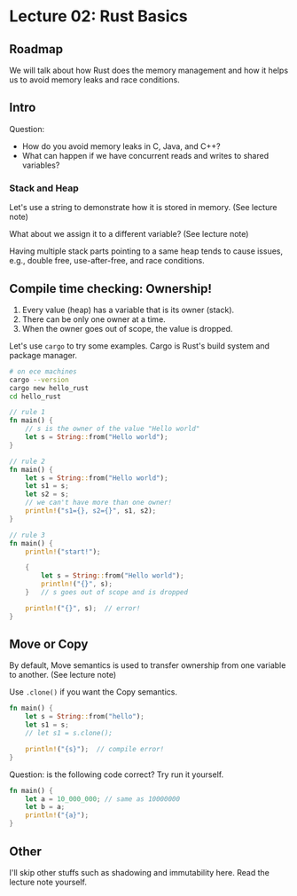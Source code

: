 # Lecture 02: Rust Basics

## Roadmap

We will talk about how Rust does the memory management and how it helps us to
avoid memory leaks and race conditions.

## Intro

Question:
* How do you avoid memory leaks in C, Java, and C++?
* What can happen if we have concurrent reads and writes to shared variables?

### Stack and Heap

Let's use a string to demonstrate how it is stored in memory. (See lecture note)

What about we assign it to a different variable? (See lecture note)

Having multiple stack parts pointing to a same heap tends to cause issues, e.g.,
double free, use-after-free, and race conditions.

## Compile time checking: Ownership!

1. Every value (heap) has a variable that is its owner (stack).
2. There can be only one owner at a time.
3. When the owner goes out of scope, the value is dropped.

Let's use `cargo` to try some examples. Cargo is Rust's build system and package
manager.

```bash
# on ece machines
cargo --version
cargo new hello_rust
cd hello_rust
```

```rust
// rule 1
fn main() {
    // s is the owner of the value "Hello world"
    let s = String::from("Hello world");
}
```

```rust
// rule 2
fn main() {
    let s = String::from("Hello world");
    let s1 = s;
    let s2 = s;
    // we can't have more than one owner!
    println!("s1={}, s2={}", s1, s2);
}
```

```rust
// rule 3
fn main() {
    println!("start!");

    {
        let s = String::from("Hello world");
        println!("{}", s);
    }   // s goes out of scope and is dropped

    println!("{}", s);  // error!
}
```

## Move or Copy

By default, Move semantics is used to transfer ownership from one variable to
another. (See lecture note)

Use `.clone()` if you want the Copy semantics.

```rust
fn main() {
    let s = String::from("hello");
    let s1 = s;
    // let s1 = s.clone();

    println!("{s}");  // compile error!
}
```

Question: is the following code correct? Try run it yourself.

```rust
fn main() {
    let a = 10_000_000; // same as 10000000
    let b = a;
    println!("{a}");
}
```

## Other

I'll skip other stuffs such as shadowing and immutability here. Read the lecture
note yourself.
